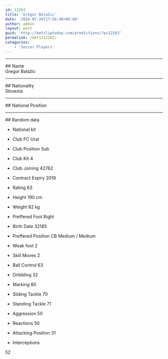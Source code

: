 ```yaml
---
id: 12263
title: 'Gregor Balažic'
date: '2010-07-26T17:56:40+00:00'
author: admin
layout: post
guid: 'http://betsliptoday.com/predictions/?p=12263'
permalink: /mbt1112262/
categories:
    - 'Soccer Players'
---
```


- - - - - -

\## Name  
 Gregor Balažic

- - - - - -

\## Nationality  
 Slovenia

- - - - - -

\## National Position

- - - - - -

\## Random data

- National kit
- Club
 FC Ural

- Club Position
 Sub

- Club Kit
 4

- Club Joining
 42762

- Contract Expiry
 2019

- Rating
 63

- Height
 190 cm

- Weight
 82 kg

- Preffered Foot
 Right

- Birth Date
 32185

- Preffered Position
 CB Medium / Medium

- Weak foot
 2

- Skill Moves
 2

- Ball Control
 63

- Dribbling
 32

- Marking
 60

- Sliding Tackle
 70

- Standing Tackle
 71

- Aggression
 50

- Reactions
 50

- Attacking Position
 31

- Interceptions

 52